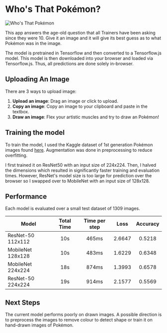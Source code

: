 # Who's That Pokémon?

![Who's That Pokémon](https://cdn.bulbagarden.net/upload/archive/e/e8/20110212154018%21Whos_That_Pokemon.png)


This app answers the age-old question that all Trainers have been asking since they were 10. Give it an image and it will give its best guess as to what Pokémon was in the image. 

The model is pretrained in Tensorflow and then converted to a Tensorflow.js model. This model is then downloaded into your browser and loaded via Tensorflow.js. Thus, all predictions are done solely in-browser.

## Uploading An Image
There are 3 ways to upload image:
1. <b>Upload an image</b>: Drag an image or click to upload.
2. <b>Copy an image</b>: Copy an image to your clipboard and paste in the textbox.
3. <b>Draw an image</b>: Flex your artistic muscles and try to draw an Pokémon!

## Training the model
To train the model, I used the Kaggle dataset of 1st generation Pokémon images found [here](https://www.kaggle.com/lantian773030/pokemonclassification). Augmentation was done in preprocessing to reduce overfitting.

I first trained it on ResNet50 with an input size of 224x224. Then, I halved the dimensions which resulted in significantly faster training and evaluation times.
However, ResNet's model size is too large for prediction over the browser so I swapped over to MobileNet with an input size of 128x128.

## Performance
Each model is evaluated over a small test dataset of 1309 images.

| Model         | Total Time    | Time per step  | Loss | Accuracy |
| ------------- |:-------------:| :--------------:| :---: | :-----:|
| ResNet-50 112x112      | 10s | 465ms | 2.6647 | 0.5218 |
| MobileNet 128x128      | 10s | 483ms | 1.6229 | 0.6348 |
| MobileNet 224x224      | 18s | 874ms | 1.3993 | 0.6578 |
| ResNet-50 224x224      | 19s | 914ms | 2.1577 | 0.5569 |

## Next Steps
The current model performs poorly on drawn images. A possible direction is to preprocess the images to remove colour to detect shape or train it on hand-drawn images of Pokémon.

